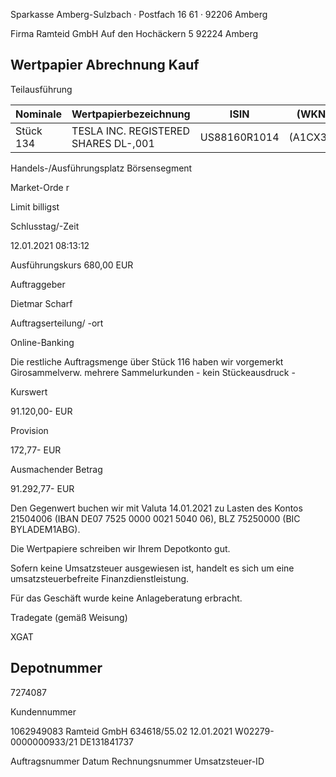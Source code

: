 <!-- image -->

Sparkasse Amberg-Sulzbach · Postfach 16 61 · 92206 Amberg

Firma Ramteid GmbH Auf den Hochäckern 5 92224 Amberg

## Wertpapier Abrechnung Kauf

Teilausführung

| Nominale   | Wertpapierbezeichnung                | ISIN         | (WKN)    |
|------------|--------------------------------------|--------------|----------|
| Stück 134  | TESLA INC. REGISTERED SHARES DL-,001 | US88160R1014 | (A1CX3T) |

Handels-/Ausführungsplatz Börsensegment

Market-Orde r

Limit billigst

Schlusstag/-Zeit

12.01.2021 08:13:12

Ausführungskurs 680,00 EUR

Auftraggeber

Dietmar Scharf

Auftragserteilung/ -ort

Online-Banking

Die restliche Auftragsmenge über Stück 116 haben wir vorgemerkt Girosammelverw. mehrere Sammelurkunden - kein Stückeausdruck -

Kurswert

91.120,00- EUR

Provision

172,77- EUR

Ausmachender Betrag

91.292,77- EUR

Den Gegenwert buchen wir mit Valuta 14.01.2021 zu Lasten des Kontos 21504006 (IBAN DE07 7525 0000 0021 5040 06), BLZ 75250000 (BIC BYLADEM1ABG).

Die Wertpapiere schreiben wir Ihrem Depotkonto gut.

Sofern keine Umsatzsteuer ausgewiesen ist, handelt es sich um eine umsatzsteuerbefreite Finanzdienstleistung.

Für das Geschäft wurde keine Anlageberatung erbracht.

Tradegate (gemäß Weisung)

XGAT

## Depotnummer

7274087

Kundennummer

1062949083 Ramteid GmbH 634618/55.02 12.01.2021 W02279-0000000933/21 DE131841737

Auftragsnummer Datum Rechnungsnummer Umsatzsteuer-ID
